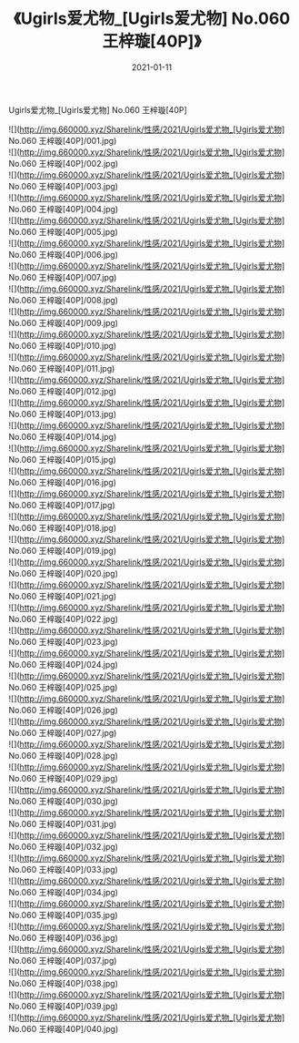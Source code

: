 ﻿---
layout: post
title:  《Ugirls爱尤物_[Ugirls爱尤物] No.060 王梓璇[40P]》
date:   2021-01-11
img: http://img.660000.xyz/Sharelink/性感/2021/Ugirls爱尤物_[Ugirls爱尤物] No.060 王梓璇[40P]/000.jpg
categories: [美女, 清纯, 唯美]
---

Ugirls爱尤物_[Ugirls爱尤物] No.060 王梓璇[40P]

  ![](http://img.660000.xyz/Sharelink/性感/2021/Ugirls爱尤物_[Ugirls爱尤物] No.060 王梓璇[40P]/001.jpg) <br> ![](http://img.660000.xyz/Sharelink/性感/2021/Ugirls爱尤物_[Ugirls爱尤物] No.060 王梓璇[40P]/002.jpg) <br> ![](http://img.660000.xyz/Sharelink/性感/2021/Ugirls爱尤物_[Ugirls爱尤物] No.060 王梓璇[40P]/003.jpg) <br> ![](http://img.660000.xyz/Sharelink/性感/2021/Ugirls爱尤物_[Ugirls爱尤物] No.060 王梓璇[40P]/004.jpg) <br> ![](http://img.660000.xyz/Sharelink/性感/2021/Ugirls爱尤物_[Ugirls爱尤物] No.060 王梓璇[40P]/005.jpg) <br> ![](http://img.660000.xyz/Sharelink/性感/2021/Ugirls爱尤物_[Ugirls爱尤物] No.060 王梓璇[40P]/006.jpg) <br> ![](http://img.660000.xyz/Sharelink/性感/2021/Ugirls爱尤物_[Ugirls爱尤物] No.060 王梓璇[40P]/007.jpg) <br> ![](http://img.660000.xyz/Sharelink/性感/2021/Ugirls爱尤物_[Ugirls爱尤物] No.060 王梓璇[40P]/008.jpg) <br> ![](http://img.660000.xyz/Sharelink/性感/2021/Ugirls爱尤物_[Ugirls爱尤物] No.060 王梓璇[40P]/009.jpg) <br> ![](http://img.660000.xyz/Sharelink/性感/2021/Ugirls爱尤物_[Ugirls爱尤物] No.060 王梓璇[40P]/010.jpg) <br> ![](http://img.660000.xyz/Sharelink/性感/2021/Ugirls爱尤物_[Ugirls爱尤物] No.060 王梓璇[40P]/011.jpg) <br> ![](http://img.660000.xyz/Sharelink/性感/2021/Ugirls爱尤物_[Ugirls爱尤物] No.060 王梓璇[40P]/012.jpg) <br> ![](http://img.660000.xyz/Sharelink/性感/2021/Ugirls爱尤物_[Ugirls爱尤物] No.060 王梓璇[40P]/013.jpg) <br> ![](http://img.660000.xyz/Sharelink/性感/2021/Ugirls爱尤物_[Ugirls爱尤物] No.060 王梓璇[40P]/014.jpg) <br> ![](http://img.660000.xyz/Sharelink/性感/2021/Ugirls爱尤物_[Ugirls爱尤物] No.060 王梓璇[40P]/015.jpg) <br> ![](http://img.660000.xyz/Sharelink/性感/2021/Ugirls爱尤物_[Ugirls爱尤物] No.060 王梓璇[40P]/016.jpg) <br> ![](http://img.660000.xyz/Sharelink/性感/2021/Ugirls爱尤物_[Ugirls爱尤物] No.060 王梓璇[40P]/017.jpg) <br> ![](http://img.660000.xyz/Sharelink/性感/2021/Ugirls爱尤物_[Ugirls爱尤物] No.060 王梓璇[40P]/018.jpg) <br> ![](http://img.660000.xyz/Sharelink/性感/2021/Ugirls爱尤物_[Ugirls爱尤物] No.060 王梓璇[40P]/019.jpg) <br> ![](http://img.660000.xyz/Sharelink/性感/2021/Ugirls爱尤物_[Ugirls爱尤物] No.060 王梓璇[40P]/020.jpg) <br> ![](http://img.660000.xyz/Sharelink/性感/2021/Ugirls爱尤物_[Ugirls爱尤物] No.060 王梓璇[40P]/021.jpg) <br> ![](http://img.660000.xyz/Sharelink/性感/2021/Ugirls爱尤物_[Ugirls爱尤物] No.060 王梓璇[40P]/022.jpg) <br> ![](http://img.660000.xyz/Sharelink/性感/2021/Ugirls爱尤物_[Ugirls爱尤物] No.060 王梓璇[40P]/023.jpg) <br> ![](http://img.660000.xyz/Sharelink/性感/2021/Ugirls爱尤物_[Ugirls爱尤物] No.060 王梓璇[40P]/024.jpg) <br> ![](http://img.660000.xyz/Sharelink/性感/2021/Ugirls爱尤物_[Ugirls爱尤物] No.060 王梓璇[40P]/025.jpg) <br> ![](http://img.660000.xyz/Sharelink/性感/2021/Ugirls爱尤物_[Ugirls爱尤物] No.060 王梓璇[40P]/026.jpg) <br> ![](http://img.660000.xyz/Sharelink/性感/2021/Ugirls爱尤物_[Ugirls爱尤物] No.060 王梓璇[40P]/027.jpg) <br> ![](http://img.660000.xyz/Sharelink/性感/2021/Ugirls爱尤物_[Ugirls爱尤物] No.060 王梓璇[40P]/028.jpg) <br> ![](http://img.660000.xyz/Sharelink/性感/2021/Ugirls爱尤物_[Ugirls爱尤物] No.060 王梓璇[40P]/029.jpg) <br> ![](http://img.660000.xyz/Sharelink/性感/2021/Ugirls爱尤物_[Ugirls爱尤物] No.060 王梓璇[40P]/030.jpg) <br> ![](http://img.660000.xyz/Sharelink/性感/2021/Ugirls爱尤物_[Ugirls爱尤物] No.060 王梓璇[40P]/031.jpg) <br> ![](http://img.660000.xyz/Sharelink/性感/2021/Ugirls爱尤物_[Ugirls爱尤物] No.060 王梓璇[40P]/032.jpg) <br> ![](http://img.660000.xyz/Sharelink/性感/2021/Ugirls爱尤物_[Ugirls爱尤物] No.060 王梓璇[40P]/033.jpg) <br> ![](http://img.660000.xyz/Sharelink/性感/2021/Ugirls爱尤物_[Ugirls爱尤物] No.060 王梓璇[40P]/034.jpg) <br> ![](http://img.660000.xyz/Sharelink/性感/2021/Ugirls爱尤物_[Ugirls爱尤物] No.060 王梓璇[40P]/035.jpg) <br> ![](http://img.660000.xyz/Sharelink/性感/2021/Ugirls爱尤物_[Ugirls爱尤物] No.060 王梓璇[40P]/036.jpg) <br> ![](http://img.660000.xyz/Sharelink/性感/2021/Ugirls爱尤物_[Ugirls爱尤物] No.060 王梓璇[40P]/037.jpg) <br> ![](http://img.660000.xyz/Sharelink/性感/2021/Ugirls爱尤物_[Ugirls爱尤物] No.060 王梓璇[40P]/038.jpg) <br> ![](http://img.660000.xyz/Sharelink/性感/2021/Ugirls爱尤物_[Ugirls爱尤物] No.060 王梓璇[40P]/039.jpg) <br> ![](http://img.660000.xyz/Sharelink/性感/2021/Ugirls爱尤物_[Ugirls爱尤物] No.060 王梓璇[40P]/040.jpg) <br>